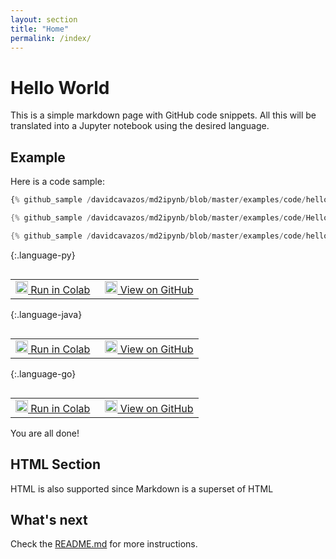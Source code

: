 ```yaml
---
layout: section
title: "Home"
permalink: /index/
---
```

<!--
Licensed under the Apache License, Version 2.0 (the "License");
you may not use this file except in compliance with the License.
You may obtain a copy of the License at

http://www.apache.org/licenses/LICENSE-2.0

Unless required by applicable law or agreed to in writing, software
distributed under the License is distributed on an "AS IS" BASIS,
WITHOUT WARRANTIES OR CONDITIONS OF ANY KIND, either express or implied.
See the License for the specific language governing permissions and
limitations under the License.
-->

# Hello World

This is a simple markdown page with GitHub code snippets.
All this will be translated into a Jupyter notebook using the desired language.

## Example

Here is a code sample:

```py
{% github_sample /davidcavazos/md2ipynb/blob/master/examples/code/hello-world.py tag:hello_world %}
```

```java
{% github_sample /davidcavazos/md2ipynb/blob/master/examples/code/HelloWorld.java tag:hello_world %}
```

```go
{% github_sample /davidcavazos/md2ipynb/blob/master/examples/code/hello-world.go tag:hello_world %}
```

{:.language-py}
<table align="left">
  <td>
    <a target="_blank" class="button"
        href="https://colab.research.google.com/github//davidcavazos/md2ipynb/blob/master/examples/notebooks/hello-world-py.ipynb">
      <img src="https://www.tensorflow.org/images/colab_logo_32px.png" width="20px" height="20px" />
      Run in Colab
    </a>
  </td>
  <td style="padding-left:1em">
    <a target="_blank" class="button"
        href="https://github.com//davidcavazos/md2ipynb/blob/master/examples/code/hello-world.py">
      <img src="https://www.tensorflow.org/images/GitHub-Mark-32px.png" width="20px" height="20px" />
      View on GitHub
    </a>
  </td>
</table>

{:.language-java}
<table align="left">
  <td>
    <a target="_blank" class="button"
        href="https://colab.research.google.com/github//davidcavazos/md2ipynb/blob/master/examples/notebooks/hello-world-java.ipynb">
      <img src="https://www.tensorflow.org/images/colab_logo_32px.png" width="20px" height="20px" />
      Run in Colab
    </a>
  </td>
  <td style="padding-left:1em">
    <a target="_blank" class="button"
        href="https://github.com//davidcavazos/md2ipynb/blob/master/examples/code/HelloWorld.java">
      <img src="https://www.tensorflow.org/images/GitHub-Mark-32px.png" width="20px" height="20px" />
      View on GitHub
    </a>
  </td>
</table>

{:.language-go}
<table align="left">
  <td>
    <a target="_blank" class="button"
        href="https://colab.research.google.com/github//davidcavazos/md2ipynb/blob/master/examples/notebooks/hello-world-go.ipynb">
      <img src="https://www.tensorflow.org/images/colab_logo_32px.png" width="20px" height="20px" />
      Run in Colab
    </a>
  </td>
  <td style="padding-left:1em">
    <a target="_blank" class="button"
        href="https://github.com//davidcavazos/md2ipynb/blob/master/examples/code/hello-world.go">
      <img src="https://www.tensorflow.org/images/GitHub-Mark-32px.png" width="20px" height="20px" />
      View on GitHub
    </a>
  </td>
</table>

You are all done!

<h2>HTML Section</h2>

<p>HTML is also supported since Markdown is a superset of HTML</p>

## What's next

Check the [README.md](https://github.com//davidcavazos/md2ipynb/blob/master/README.md) for more instructions.
